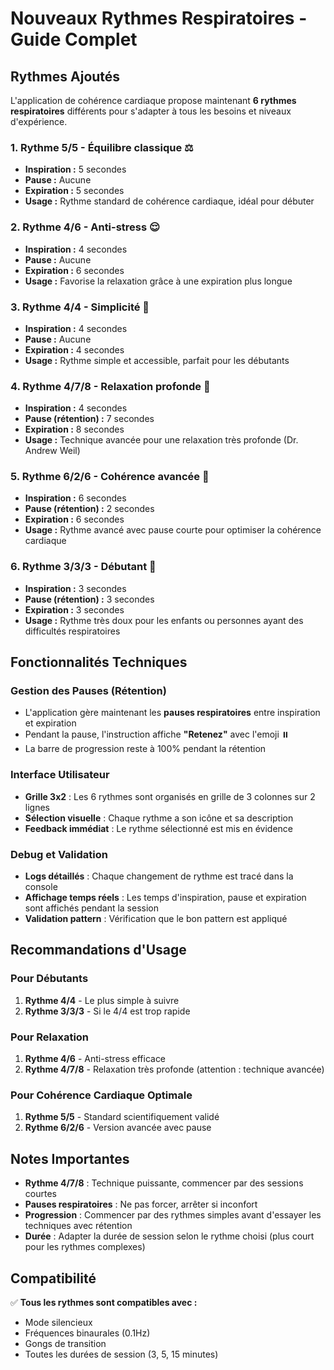 # Nouveaux Rythmes Respiratoires - Guide Complet

## Rythmes Ajoutés

L'application de cohérence cardiaque propose maintenant **6 rythmes respiratoires** différents pour s'adapter à tous les besoins et niveaux d'expérience.

### 1. **Rythme 5/5** - Équilibre classique ⚖️
- **Inspiration :** 5 secondes
- **Pause :** Aucune
- **Expiration :** 5 secondes
- **Usage :** Rythme standard de cohérence cardiaque, idéal pour débuter

### 2. **Rythme 4/6** - Anti-stress 😌
- **Inspiration :** 4 secondes
- **Pause :** Aucune
- **Expiration :** 6 secondes
- **Usage :** Favorise la relaxation grâce à une expiration plus longue

### 3. **Rythme 4/4** - Simplicité 🎯
- **Inspiration :** 4 secondes
- **Pause :** Aucune
- **Expiration :** 4 secondes
- **Usage :** Rythme simple et accessible, parfait pour les débutants

### 4. **Rythme 4/7/8** - Relaxation profonde 🧘
- **Inspiration :** 4 secondes
- **Pause (rétention) :** 7 secondes
- **Expiration :** 8 secondes
- **Usage :** Technique avancée pour une relaxation très profonde (Dr. Andrew Weil)

### 5. **Rythme 6/2/6** - Cohérence avancée 💎
- **Inspiration :** 6 secondes
- **Pause (rétention) :** 2 secondes
- **Expiration :** 6 secondes
- **Usage :** Rythme avancé avec pause courte pour optimiser la cohérence cardiaque

### 6. **Rythme 3/3/3** - Débutant 🌊
- **Inspiration :** 3 secondes
- **Pause (rétention) :** 3 secondes
- **Expiration :** 3 secondes
- **Usage :** Rythme très doux pour les enfants ou personnes ayant des difficultés respiratoires

## Fonctionnalités Techniques

### Gestion des Pauses (Rétention)
- L'application gère maintenant les **pauses respiratoires** entre inspiration et expiration
- Pendant la pause, l'instruction affiche **"Retenez"** avec l'emoji ⏸️
- La barre de progression reste à 100% pendant la rétention

### Interface Utilisateur
- **Grille 3x2** : Les 6 rythmes sont organisés en grille de 3 colonnes sur 2 lignes
- **Sélection visuelle** : Chaque rythme a son icône et sa description
- **Feedback immédiat** : Le rythme sélectionné est mis en évidence

### Debug et Validation
- **Logs détaillés** : Chaque changement de rythme est tracé dans la console
- **Affichage temps réels** : Les temps d'inspiration, pause et expiration sont affichés pendant la session
- **Validation pattern** : Vérification que le bon pattern est appliqué

## Recommandations d'Usage

### Pour Débutants
1. **Rythme 4/4** - Le plus simple à suivre
2. **Rythme 3/3/3** - Si le 4/4 est trop rapide

### Pour Relaxation
1. **Rythme 4/6** - Anti-stress efficace
2. **Rythme 4/7/8** - Relaxation très profonde (attention : technique avancée)

### Pour Cohérence Cardiaque Optimale
1. **Rythme 5/5** - Standard scientifiquement validé
2. **Rythme 6/2/6** - Version avancée avec pause

## Notes Importantes

- **Rythme 4/7/8** : Technique puissante, commencer par des sessions courtes
- **Pauses respiratoires** : Ne pas forcer, arrêter si inconfort
- **Progression** : Commencer par des rythmes simples avant d'essayer les techniques avec rétention
- **Durée** : Adapter la durée de session selon le rythme choisi (plus court pour les rythmes complexes)

## Compatibilité

✅ **Tous les rythmes sont compatibles avec :**
- Mode silencieux
- Fréquences binaurales (0.1Hz)
- Gongs de transition
- Toutes les durées de session (3, 5, 15 minutes)

